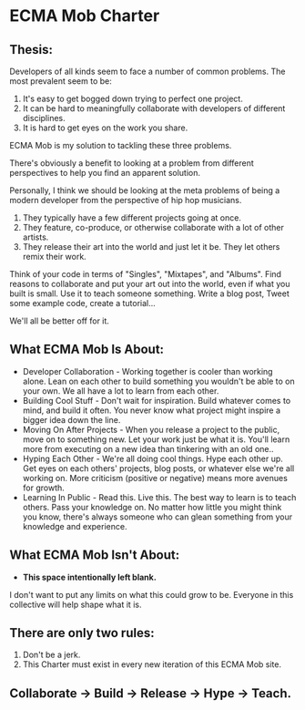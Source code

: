# ECMA Mob Charter


## Thesis:

Developers of all kinds seem to face a number of common problems. The most prevalent seem to be:

  1. It's easy to get bogged down trying to perfect one project.
  2. It can be hard to meaningfully collaborate with developers of different disciplines.
  3. It is hard to get eyes on the work you share.

ECMA Mob is my solution to tackling these three problems.

There's obviously a benefit to looking at a problem from different perspectives to help you find an apparent solution.

Personally, I think we should be looking at the meta problems of being a modern developer from the perspective of hip hop musicians.

  1. They typically have a few different projects going at once.
  2. They feature, co-produce, or otherwise collaborate with a lot of other artists.
  3. They release their art into the world and just let it be. They let others remix their work.

Think of your code in terms of "Singles", "Mixtapes", and "Albums". Find reasons to collaborate and put your art out into the world, even if what you built is small. Use it to teach someone something. Write a blog post, Tweet some example code, create a tutorial...

We'll all be better off for it.

## What ECMA Mob Is About:

  * Developer Collaboration - Working together is cooler than working alone. Lean on each other to build something you wouldn't be able to on your own. We all have a lot to learn from each other.
  * Building Cool Stuff - Don't wait for inspiration. Build whatever comes to mind, and build it often. You never know what project might inspire a bigger idea down the line.
  * Moving On After Projects - When you release a project to the public, move on to something new. Let your work just be what it is. You'll learn more from executing on a new idea than tinkering with an old one..
  * Hyping Each Other - We're all doing cool things. Hype each other up. Get eyes on each others' projects, blog posts, or whatever else we're all working on. More criticism (positive or negative) means more avenues for growth.
  * Learning In Public - Read this. Live this. The best way to learn is to teach others. Pass your knowledge on. No matter how little you might think you know, there's always someone who can glean something from your knowledge and experience.

## What ECMA Mob Isn't About:

  * **This space intentionally left blank.**

I don't want to put any limits on what this could grow to be. Everyone in this collective will help shape what it is.

## There are only two rules:

  1. Don't be a jerk.
  2. This Charter must exist in every new iteration of this ECMA Mob site.

## Collaborate -> Build -> Release -> Hype -> Teach.